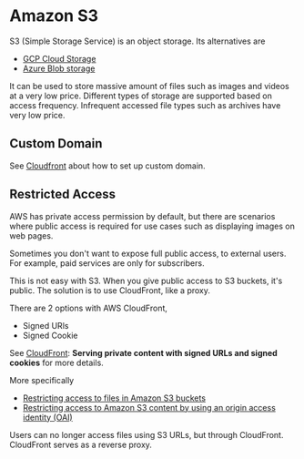 # Amazon S3

S3 (Simple Storage Service) is an object storage. Its alternatives are

- [GCP Cloud Storage](https://cloud.google.com/storage)
- [Azure Blob storage](https://azure.microsoft.com/en-ca/services/storage/blobs/)

It can be used to store massive amount of files such as images and videos at a very low price. Different types of storage are supported based on access frequency. Infrequent accessed file types such as archives have very low price.

## Custom Domain

See [Cloudfront](./Cloudfront.md) about how to set up custom domain.

## Restricted Access

AWS has private access permission by default, but there are scenarios where public access is required for use cases such as displaying images on web pages.

Sometimes you don't want to expose full public access, to external users. For example, paid services are only for subscribers.

This is not easy with S3. When you give public access to S3 buckets, it's public. The solution is to use CloudFront, like a proxy.

There are 2 options with AWS CloudFront,

- Signed URls
- Signed Cookie

See [CloudFront](./CloudFront.md): **Serving private content with signed URLs and signed cookies** for more details.

More specifically

- [Restricting access to files in Amazon S3 buckets](https://docs.aws.amazon.com/AmazonCloudFront/latest/DeveloperGuide/private-content-overview.html#private-content-overview-s3)
- [Restricting access to Amazon S3 content by using an origin access identity (OAI)](https://docs.aws.amazon.com/AmazonCloudFront/latest/DeveloperGuide/private-content-restricting-access-to-s3.html)

Users can no longer access files using S3 URLs, but through CloudFront. CloudFront serves as a reverse proxy.
